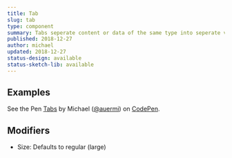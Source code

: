 ```yaml
---
title: Tab
slug: tab
type: component
summary: Tabs seperate content or data of the same type into seperate views.
published: 2018-12-27
author: michael
updated: 2018-12-27
status-design: available
status-sketch-lib: available
---
```


##  Examples

<p data-height="265" data-theme-id="light" data-slug-hash="KxpdvQ" data-default-tab="result" data-user="auermi" data-pen-title="Tabs" class="codepen">See the Pen <a href="https://codepen.io/auermi/pen/KxpdvQ/">Tabs</a> by Michael (<a href="https://codepen.io/auermi">@auermi</a>) on <a href="https://codepen.io">CodePen</a>.</p>
<script async src="https://static.codepen.io/assets/embed/ei.js"></script>

## Modifiers
* Size: Defaults to regular (large)